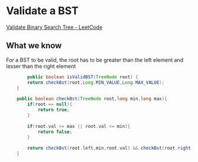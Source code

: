 # Validate a BST

[Validate Binary Search Tree - LeetCode](https://leetcode.com/problems/validate-binary-search-tree/)

## What we know

For a BST to be valid, the root has to be greater than the left element and lesser than the right element 

```java
		public boolean isValidBST(TreeNode root) {
        return checkBst(root,Long.MIN_VALUE,Long.MAX_VALUE);
    }
    
    public boolean checkBst(TreeNode root,long min,long max){
        if(root == null){
            return true;
        }
        
        if(root.val >= max || root.val <= min){
            return false;
        }
    
        return checkBst(root.left,min,root.val) && checkBst(root.right,root.val,max);
    }
```